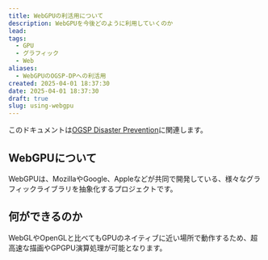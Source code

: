 ```yaml
---
title: WebGPUの利活用について
description: WebGPUを今後どのように利用していくのか
lead: 
tags:
  - GPU
  - グラフィック
  - Web
aliases:
  - WebGPUのOGSP-DPへの利活用
created: 2025-04-01 18:37:30
date: 2025-04-01 18:37:30
draft: true
slug: using-webgpu
---
```

このドキュメントは[OGSP Disaster Prevention](disaster-prevention/OGSP%20Disaster%20Prevention.md)に関連します。
## WebGPUについて
WebGPUは、MozillaやGoogle、Appleなどが共同で開発している、様々なグラフィックライブラリを抽象化するプロジェクトです。  
## 何ができるのか
WebGLやOpenGLと比べてもGPUのネイティブに近い場所で動作するため、超高速な描画やGPGPU演算処理が可能となります。
